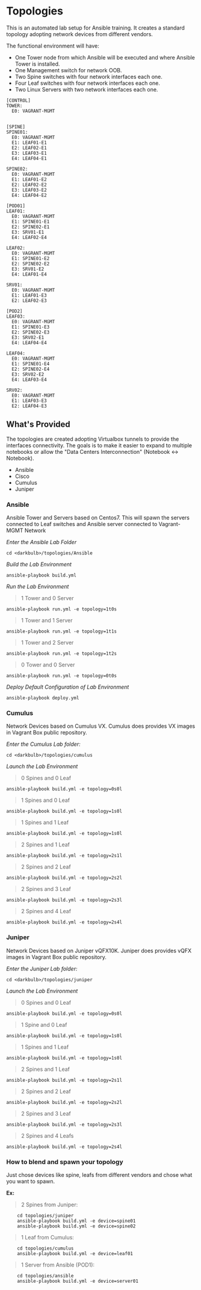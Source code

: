 Topologies
================================

This is an automated lab setup for Ansible training. It creates a standard topology adopting network devices from different vendors.

The functional environment will have:

* One Tower node from which Ansible will be executed and where Ansible Tower is installed.
* One Management switch for network OOB.
* Two Spine switches with four network interfaces each one.
* Four Leaf switches with four network interfaces each one.
* Two Linux Servers with two network interfaces each one.

```
[CONTROL]
TOWER:
  E0: VAGRANT-MGMT


[SPINE]
SPINE01:
  E0: VAGRANT-MGMT
  E1: LEAF01-E1
  E2: LEAF02-E1
  E3: LEAF03-E1
  E4: LEAF04-E1

SPINE02:
  E0: VAGRANT-MGMT
  E1: LEAF01-E2
  E2: LEAF02-E2
  E3: LEAF03-E2
  E4: LEAF04-E2

[POD01]
LEAF01:
  E0: VAGRANT-MGMT
  E1: SPINE01-E1
  E2: SPINE02-E1
  E3: SRV01-E1
  E4: LEAF02-E4

LEAF02:
  E0: VAGRANT-MGMT
  E1: SPINE01-E2
  E2: SPINE02-E2
  E3: SRV01-E2
  E4: LEAF01-E4

SRV01:
  E0: VAGRANT-MGMT
  E1: LEAF01-E3
  E2: LEAF02-E3

[POD2]
LEAF03:
  E0: VAGRANT-MGMT
  E1: SPINE01-E3
  E2: SPINE02-E3
  E3: SRV02-E1
  E4: LEAF04-E4

LEAF04:
  E0: VAGRANT-MGMT
  E1: SPINE01-E4
  E2: SPINE02-E4
  E3: SRV02-E2
  E4: LEAF03-E4

SRV02:
  E0: VAGRANT-MGMT
  E1: LEAF03-E3
  E2: LEAF04-E3

```

## What's Provided

The topologies are created adopting Virtualbox tunnels to provide the interfaces connectivity.
The goals is to make it easier to expand to multiple notebooks or allow the "Data Centers Interconnection" (Notebook <-> Notebook).

* Ansible
* Cisco
* Cumulus
* Juniper

### Ansible

Ansible Tower and Servers based on Centos7.
This will spawn the servers connected to Leaf switches and Ansible server connected to Vagrant-MGMT Network

*Enter the Ansible Lab Folder*

```
cd <darkbulb>/topologies/Ansible
```

*Build the Lab Environment*

```
ansible-playbook build.yml
```

*Run the Lab Environment*

>1 Tower and 0 Server
```
ansible-playbook run.yml -e topology=1t0s
```
>1 Tower and 1 Server
```
ansible-playbook run.yml -e topology=1t1s
```
>1 Tower and 2 Server
```
ansible-playbook run.yml -e topology=1t2s
```
>0 Tower and 0 Server
```
ansible-playbook run.yml -e topology=0t0s
```

*Deploy Default Configuration of Lab Environment*

```
ansible-playbook deploy.yml
```


### Cumulus

Network Devices based on Cumulus VX.
Cumulus does provides VX images in Vagrant Box public repository.

*Enter the Cumulus Lab folder:*

```
cd <darkbulb>/topologies/cumulus
```

*Launch the Lab Environment*

>0 Spines and 0 Leaf
```
ansible-playbook build.yml -e topology=0s0l
```
>1 Spines and 0 Leaf
```
ansible-playbook build.yml -e topology=1s0l
```
>1 Spines and 1 Leaf
```
ansible-playbook build.yml -e topology=1s0l
```
>2 Spines and 1 Leaf
```
ansible-playbook build.yml -e topology=2s1l
```
>2 Spines and 2 Leaf
```
ansible-playbook build.yml -e topology=2s2l
```
>2 Spines and 3 Leaf
```
ansible-playbook build.yml -e topology=2s3l
```
>2 Spines and 4 Leaf
```
ansible-playbook build.yml -e topology=2s4l
```

### Juniper
Network Devices based on Juniper vQFX10K.
Juniper does provides vQFX images in Vagrant Box public repository.

*Enter the Juniper Lab folder:*

```
cd <darkbulb>/topologies/juniper
```

*Launch the Lab Environment*

>0 Spines and 0 Leaf
```
ansible-playbook build.yml -e topology=0s0l
```
>1 Spine and 0 Leaf
```
ansible-playbook build.yml -e topology=1s0l
```
>1 Spines and 1 Leaf
```
ansible-playbook build.yml -e topology=1s0l
```
>2 Spines and 1 Leaf
```
ansible-playbook build.yml -e topology=2s1l
```
>2 Spines and 2 Leaf
```
ansible-playbook build.yml -e topology=2s2l
```
>2 Spines and 3 Leaf
```
ansible-playbook build.yml -e topology=2s3l
```
>2 Spines and 4 Leafs
```
ansible-playbook build.yml -e topology=2s4l
```

### How to blend and spawn your topology

Just chose devices like spine, leafs from different vendors and chose what you want to spawn.

**Ex:**

>2 Spines from Juniper:
```
    cd topologies/juniper
    ansible-playbook build.yml -e device=spine01
    ansible-playbook build.yml -e device=spine02
```
>1 Leaf from Cumulus:
```
    cd topologies/cumulus
    ansible-playbook build.yml -e device=leaf01
```
>1 Server from Ansible (POD1):
```
    cd topologies/ansible
    ansible-playbook build.yml -e device=server01
```
